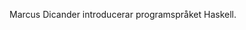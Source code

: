 <!--
.. title: Stackenförelänsning om Haskell - Torsdag 8/9 klockan 19
.. slug: haskell
.. date: 2016-09-08 12:00:00 CEST
.. tags: stackenforelasning
.. description:
.. category: 2016
.. author: kaj
-->

Marcus Dicander introducerar programspråket Haskell.

<!-- TEASER_END -->
